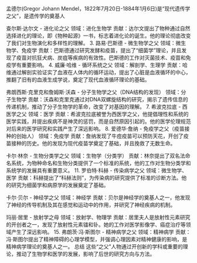 

孟德尔(Gregor Johann Mendel，1822年7月20日-1884年1月6日)是“现代遗传学之父”，是遗传学的奠基人


查尔斯·达尔文 - 进化论之父
领域：进化生物学
贡献：达尔文提出了物种通过自然选择进化的理论，即《物种起源》一书，标志着进化论的诞生。他的理论彻底改变了我们对生物演化和多样性的理解。
3. 路易·巴斯德 - 微生物学之父
   领域：微生物学、免疫学
   贡献：巴斯德通过研究发酵和疫苗，提出了“细菌学”理论，并且发现了疫苗对抗狂犬病、炭疽等疾病的有效性。巴斯德的工作对灭菌技术、疫苗和免疫学有重要影响。
4. 威廉·哈维 - 循环系统之父
   领域：解剖学、生理学
   贡献：哈维通过解剖实验证实了血液在人体内的循环运动，提出了心脏是血液循环的中心，推翻了旧有的血液生成学说，奠定了现代血液循环理论的基础。

弗朗西斯·克里克和詹姆斯·沃森 - 分子生物学之父（DNA结构的发现）
领域：分子生物学
贡献：沃森和克里克通过对DNA双螺旋结构的研究，揭示了遗传信息的传递机制，推动了分子生物学的革命，改变了对基因的理解。
7. 希波克拉底 - 西医学之父
   领域：医学
   贡献：希波克拉底被誉为西医学之父，他提倡理性和系统的医学实践，并提出疾病不是神灵的惩罚，而是自然原因引起的。他的医学伦理规范对后来的医学研究和实践产生了深远影响。
8. 爱德华·詹纳 - 免疫学之父（疫苗接种的创始人）
   领域：免疫学
   贡献：詹纳发现了牛痘疫苗可以预防天花，开创了疫苗接种的历史。他的发现为现代疫苗学奠定了基础，并且挽救了无数生命。

卡尔·林奈 - 生物分类学之父
领域：生物学（分类学）
贡献：林奈提出了双名法命名系统，为物种命名和生物分类提供了一个标准的系统，他的工作对生物分类学和系统学的发展具有重要意义。
11. 罗伯特·科赫 - 传染病学之父
    领域：微生物学、医学
    贡献：科赫提出了“科赫法则”，为传染病的研究提供了标准的诊断方法。他的研究为细菌学和病原学的发展奠定了基础。

卡尔·贝尔 - 神经学之父
领域：神经学
贡献：贝尔是神经学的奠基人之一，他发现了神经的传导机制及其在感觉和运动中的作用，并研究了神经疾病的机制。


玛丽·居里 - 放射学之母
领域：放射学、物理学
贡献：居里夫人是放射性元素研究的开创者之一，发现了放射性元素镭和钋。她的工作对医学影像学、癌症治疗等领域产生了深远影响。
15. 弗朗茨·冯·斯图尔 - 精神病学之父
    领域：精神病学
    贡献：冯·斯图尔提出了精神障碍的心理学模型，并强调心理因素对精神健康的影响，是精神病学理论的奠基人之一。
    总结
    这些“之父”人物通过开创新的学科或重要的理论，推动了生物学和医学的发展，影响了后世的研究方向与方法。